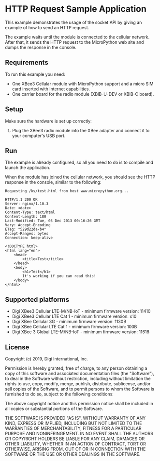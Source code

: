 HTTP Request Sample Application
===============================

This example demonstrates the usage of the socket API by giving an example of
how to send an HTTP request.

The example waits until the module is connected to the cellular network. After
that, it sends the HTTP request to the MicroPython web site and dumps the
response in the console.

Requirements
------------

To run this example you need:

* One XBee3 Cellular module with MicroPython support and a micro SIM card
  inserted with Internet capabilities.
* One carrier board for the radio module (XBIB-U-DEV or XBIB-C board).

Setup
-----

Make sure the hardware is set up correctly:

1. Plug the XBee3 radio module into the XBee adapter and connect it to your
   computer's USB port.

Run
---

The example is already configured, so all you need to do is to compile and
launch the application.

When the module has joined the cellular network, you should see the HTTP
response in the console, similar to the following:

    Requesting /ks/test.html from host www.micropython.org...

    HTTP/1.1 200 OK
    Server: nginx/1.10.3
    Date: <date>
    Content-Type: text/html
    Content-Length: 180
    Last-Modified: Tue, 03 Dec 2013 00:16:26 GMT
    Vary: Accept-Encoding
    ETag: "529d22da-b4"
    Accept-Ranges: bytes
    Connection: keep-alive

    <!DOCTYPE html>
    <html lang="en">
        <head>
            <title>Test</title>
        </head>
        <body>
            <h1>Test</h1>
            It's working if you can read this!
        </body>
    </html>

Supported platforms
-------------------

* Digi XBee3 Cellular LTE-M/NB-IoT - minimum firmware version: 11410
* Digi XBee3 Cellular LTE Cat 1 - minimum firmware version: x10
* Digi XBee Cellular 3G - minimum firmware version: 1130B
* Digi XBee Cellular LTE Cat 1 - minimum firmware version: 100B
* Digi XBee 3 Global LTE-M/NB-IoT - minimum firmware version: 11618

License
-------

Copyright (c) 2019, Digi International, Inc.

Permission is hereby granted, free of charge, to any person obtaining a copy
of this software and associated documentation files (the "Software"), to deal
in the Software without restriction, including without limitation the rights
to use, copy, modify, merge, publish, distribute, sublicense, and/or sell
copies of the Software, and to permit persons to whom the Software is
furnished to do so, subject to the following conditions:

The above copyright notice and this permission notice shall be included in all
copies or substantial portions of the Software.

THE SOFTWARE IS PROVIDED "AS IS", WITHOUT WARRANTY OF ANY KIND, EXPRESS OR
IMPLIED, INCLUDING BUT NOT LIMITED TO THE WARRANTIES OF MERCHANTABILITY,
FITNESS FOR A PARTICULAR PURPOSE AND NONINFRINGEMENT. IN NO EVENT SHALL THE
AUTHORS OR COPYRIGHT HOLDERS BE LIABLE FOR ANY CLAIM, DAMAGES OR OTHER
LIABILITY, WHETHER IN AN ACTION OF CONTRACT, TORT OR OTHERWISE, ARISING FROM,
OUT OF OR IN CONNECTION WITH THE SOFTWARE OR THE USE OR OTHER DEALINGS IN THE
SOFTWARE.